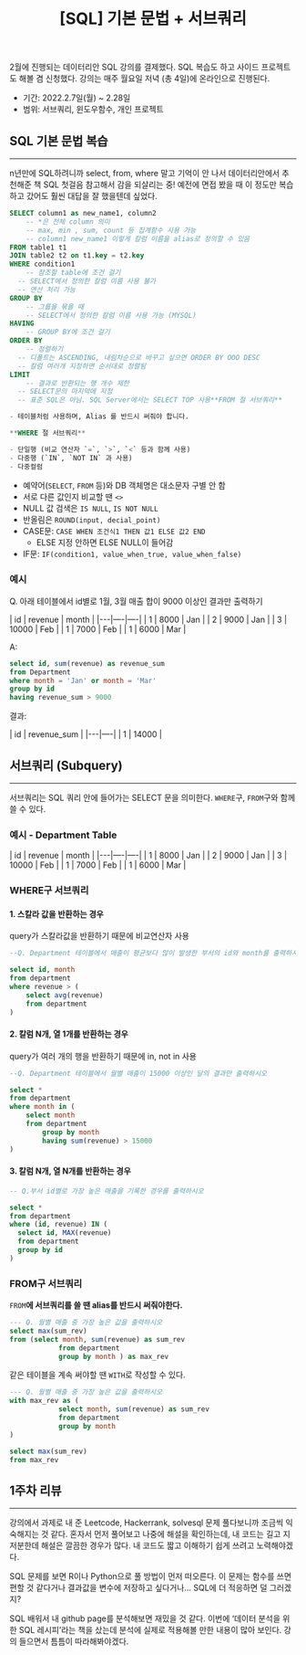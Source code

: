 ﻿---
title: "[SQL] 기본 문법 + 서브쿼리"
excerpt: " "
categories: sql
tags: sql subquery 
---





2월에 진행되는 데이터리안 SQL 강의를 결제했다. SQL 복습도 하고 사이드 프로젝트도 해볼 겸 신청했다. 강의는 매주 월요일 저녁 (총 4일)에 온라인으로 진행된다. 

- 기간: 2022.2.7일(월) ~ 2.28일
- 범위: 서브쿼리, 윈도우함수, 개인 프로젝트

## SQL 기본 문법 복습

---

n년만에 SQL하려니까 select, from, where 말고 기억이 안 나서 데이터리안에서 추천해준 책 SQL 첫걸음 참고해서 감을 되살리는 중! 예전에 면접 봤을 때 이 정도만 복습하고 갔어도 훨씬 대답을 잘 했을텐데 싶었다. 

```sql
SELECT column1 as new_name1, column2
	-- *은 전체 column 의미
	-- max, min , sum, count 등 집계함수 사용 가능
	-- column1 new_name1 이렇게 칼럼 이름을 alias로 정의할 수 있음
FROM table1 t1
JOIN table2 t2 on t1.key = t2.key
WHERE condition1
	-- 참조할 table에 조건 걸기
  -- SELECT에서 정의한 칼럼 이름 사용 불가
  -- 연산 처리 가능
GROUP BY 
	-- 그룹을 묶을 때
	-- SELECT에서 정의한 칼럼 이름 사용 가능 (MYSQL)
HAVING 
	-- GROUP BY에 조건 걸기
ORDER BY
	-- 정렬하기
  -- 디폴트는 ASCENDING, 내림차순으로 바꾸고 싶으면 ORDER BY OOO DESC
  -- 칼럼 여러개 지정하면 순서대로 정렬됨
LIMIT 
	-- 결과로 반환되는 행 개수 제한
  -- SELECT문의 마지막에 지정
  -- 표준 SQL은 아님. SQL Server에서는 SELECT TOP 사용**FROM 절 서브쿼리**

- 테이블처럼 사용하며, Alias 를 반드시 써줘야 합니다.

**WHERE 절 서브쿼리**

- 단일행 (비교 연산자 `=`, `>`, `<` 등과 함께 사용)
- 다중행 (`IN`, `NOT IN` 과 사용)
- 다중컬럼
```

- 예약어(`SELECT`, `FROM` 등)와 DB 객체명은 대소문자 구별 안 함
- 서로 다른 값인지 비교할 땐 `<>`
- NULL 값 검색은 `IS NULL`, `IS NOT NULL`
- 반올림은 `ROUND(input, decial_point)`
- CASE문: `CASE WHEN 조건식1 THEN 값1 ELSE 값2 END`
    - ELSE 지정 안하면 ELSE NULL이 들어감
- IF문: `IF(condition1, value_when_true, value_when_false)`

### 예시

Q. 아래 테이블에서  id별로 1월, 3월 매출 합이 9000 이상인 결과만 출력하기

| id   | revenue | month |
|---|—-|—-|
| 1    | 8000    | Jan   |
| 2    | 9000    | Jan   |
| 3    | 10000   | Feb   |
| 1    | 7000    | Feb   |
| 1    | 6000    | Mar   | 

A: 

```sql
select id, sum(revenue) as revenue_sum
from Department
where month = 'Jan' or month = 'Mar'
group by id
having revenue_sum > 9000
```

결과:

| id   | revenue_sum |
|---|—-|
| 1    | 14000    | 

## 서브쿼리 (Subquery)

---

서브쿼리는 SQL 쿼리 안에 들어가는 SELECT 문을 의미한다. `WHERE`구, `FROM`구와 함께 쓸 수 있다. 

### 예시 - Department Table

| id   | revenue | month |
|---|—-|—-|
| 1    | 8000    | Jan   |
| 2    | 9000    | Jan   |
| 3    | 10000   | Feb   |
| 1    | 7000    | Feb   |
| 1    | 6000    | Mar   | 

### **WHERE구 서브쿼리**

#### **1.** **스칼라 값을 반환하는 경우**

query가 스칼라값을 반환하기 때문에 비교연산자 사용

```sql
--Q. Department 테이블에서 매출이 평균보다 많이 발생한 부서의 id와 month를 출력하시오

select id, month
from department
where revenue > (
    select avg(revenue)
    from department
)

```

#### **2. 칼럼 N개, 열 1개를 반환하는 경우** 

query가 여러 개의 행을 반환하기 때문에 in, not in 사용

```sql
--Q. Department 테이블에서 월별 매출이 15000 이상인 달의 결과만 출력하시오

select *
from department
where month in (
    select month
    from department
		group by month
		having sum(revenue) > 15000
)

```

#### **3. 칼럼 N개, 열 N개를 반환하는 경우**

```sql
-- Q.부서 id별로 가장 높은 매출을 기록한 경우를 출력하시오

select *
from department
where (id, revenue) IN (
  select id, MAX(revenue)
  from department
  group by id
) 
```

### FROM구 서브쿼리

`FROM`**에 서브쿼리를 쓸 땐 alias를 반드시 써줘야한다.**

```sql
--- Q. 월별 매출 중 가장 높은 값을 출력하시오
select max(sum_rev)
from (select month, sum(revenue) as sum_rev
			from department
			group by month ) as max_rev
```

같은 테이블을 계속 써야할 땐 `WITH`로 작성할 수 있다. 

```sql
--- Q. 월별 매출 중 가장 높은 값을 출력하시오
with max_rev as (
			select month, sum(revenue) as sum_rev
			from department
			group by month
)

select max(sum_rev)
from max_rev
```

## 1주차 리뷰

---

강의에서 과제로 내 준 Leetcode, Hackerrank, solvesql 문제 풀다보니까 조금씩 익숙해지는 것 같다. 혼자서 먼저 풀어보고 나중에 해설을 확인하는데, 내 코드는 길고 지저분한데 해설은 깔끔한 경우가 많다. 내 코드도 짧고 이해하기 쉽게 쓰려고 노력해야겠다. 

SQL 문제를 보면 R이나 Python으로 풀 방법이 먼저 떠오른다. 이 문제는 함수를 쓰면 편할 것 같다거나 결과값을 변수에 저장하고 싶다거나... SQL에 더 적응하면 덜 그러겠지? 

SQL 배워서 내 github page를 분석해보면 재밌을 것 같다. 이번에 ‘데이터 분석을 위한 SQL 레시피’라는 책을 샀는데 분석에 실제로 적용해볼 만한 내용이 많아 보인다. 강의 들으면서 틈틈이 따라해봐야겠다.